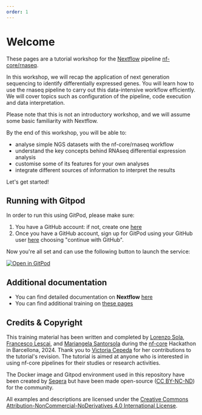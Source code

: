 ```yaml
---
order: 1
---
```


# Welcome

These pages are a tutorial workshop for the [Nextflow](https://www.nextflow.io) pipeline [nf-core/rnaseq](https://nf-co.re/rnaseq).

In this workshop, we will recap the application of next generation sequencing to identify differentially expressed genes. You will learn how to use the rnaseq pipeline to carry out this data-intensive workflow efficiently. We will cover topics such as configuration of the pipeline, code execution and data interpretation.

Please note that this is not an introductory workshop, and we will assume some basic familiarity with Nextflow.

By the end of this workshop, you will be able to:

- analyse simple NGS datasets with the nf-core/rnaseq workflow
- understand the key concepts behind RNAseq differential expression analysis
- customise some of its features for your own analyses
- integrate different sources of information to interpret the results

Let's get started!

## Running with Gitpod

In order to run this using GitPod, please make sure:

1. You have a GitHub account: if not, create one [here](https://github.com/signup)
2. Once you have a GitHub account, sign up for GitPod using your GitHub user [here](https://gitpod.io/login/) choosing "continue with GitHub".

Now you're all set and can use the following button to launch the service:

[![Open in GitPod](https://img.shields.io/badge/Gitpod-%20Open%20in%20Gitpod-908a85?logo=gitpod)](https://gitpod.io/#https://github.com/lescai-teaching/rnaseq-tutorial)

## Additional documentation

- You can find detailed documentation on **Nextflow** [here](https://www.nextflow.io/docs/latest/)
- You can find additional training on [these pages](https://training.nextflow.io)

## Credits & Copyright

This training material has been written and completed by [Lorenzo Sola](https://github.com/LorenzoS96), [Francesco Lescai](https://github.com/lescai), and [Mariangela Santorsola](https://github.com/msantorsola) during the [nf-core](https://nf-co.re) Hackathon in Barcellona, 2024. Thank you to [Victoria Cepeda](https://github.com/vcepeda) for her contributions to the tutorial's revision. The tutorial is aimed at anyone who is interested in using nf-core pipelines for their studies or research activities.

The Docker image and Gitpod environment used in this repository have been created by [Seqera](https://seqera.io) but have been made open-source ([CC BY-NC-ND](https://creativecommons.org/licenses/by-nc-nd/4.0/)) for the community.

All examples and descriptions are licensed under the [Creative Commons Attribution-NonCommercial-NoDerivatives 4.0 International License](http://creativecommons.org/licenses/by-nc-nd/4.0/).
